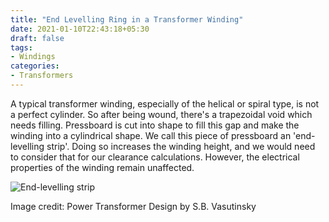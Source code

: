 ```yaml
---
title: "End Levelling Ring in a Transformer Winding"
date: 2021-01-10T22:43:18+05:30
draft: false
tags:
- Windings
categories:
- Transformers
---
```


A typical transformer winding, especially of the helical or spiral type, is not a perfect cylinder. So after being wound, there's a trapezoidal void which needs filling. Pressboard is cut into shape to fill this gap and make the winding into a cylindrical shape. We call this piece of pressboard an 'end-levelling strip'. Doing so increases the winding height, and we would need to consider that for our clearance calculations. However, the electrical properties of the winding remain unaffected.

![End-levelling strip](https://ptfds.s3.ap-south-1.amazonaws.com/levelling_ring.jpg)

Image credit: Power Transformer Design by S.B. Vasutinsky